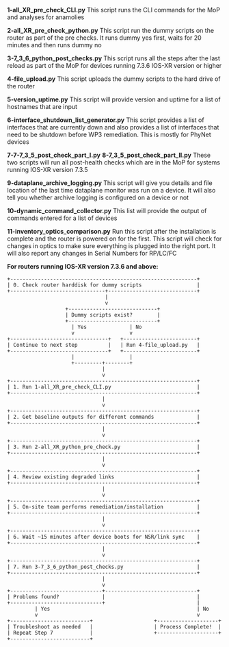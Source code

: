 **1-all_XR_pre_check_CLI.py**
This script runs the CLI commands for the MoP and analyses for anamolies
 
**2-all_XR_pre_check_python.py**
This script run the dummy scripts on the router as part of the pre checks. 
It runs dummy yes first, waits for 20 minutes and then runs dummy no
 
**3-7_3_6_python_post_checks.py**
This script runs all the steps after the last reload as part of the MoP for devices running 7.3.6 IOS-XR version or higher
 
**4-file_upload.py**
This script uploads the dummy scripts to the hard drive of the router
 
**5-version_uptime.py**
This script will provide version and uptime for a list of hostnames that are input
 
**6-interface_shutdown_list_generator.py**
This script provides a list of interfaces that are currently down and also provides a list of interfaces that need to be shutdown before WP3 remediation. 
This is mostly for PhyNet devices
 
**7-7-7_3_5_post_check_part_I.py**
**8-7_3_5_post_check_part_II.py**
These two scripts will run all post-health checks which are in the MoP for systems running IOS-XR version 7.3.5
 
**9-dataplane_archive_logging.py**
This script will give you details and file location of the last time dataplane monitor was run on a device. 
It will also tell you whether archive logging is configured on a device or not
 
**10-dynamic_command_collector.py**
This list will provide the output of commands entered for a list of devices
 
**11-inventory_optics_comparison.py**
Run this script after the installation is complete and the router is powered on for the first. 
This script will check for changes in optics to make sure everything is plugged into the right port. 
It will also report any changes in Serial Numbers for RP/LC/FC


**For routers running IOS-XR version 7.3.6 and above:**
```
+-------------------------------------------------------------+
| 0. Check router harddisk for dummy scripts                  |
+-------------------------------+-----------------------------+
                                |
                                v
                   +-----------------------------+
                   | Dummy scripts exist?        |
                   +-----------------------------+
                     | Yes              | No
                     v                  v
+--------------------------------+   +------------------------+
| Continue to next step          |   | Run 4-file_upload.py   |
+--------------------------------+   +------------------------+
                     |                  |
                     +---------+--------+
                               |
                               v
+-------------------------------------------------------------+
| 1. Run 1-all_XR_pre_check_CLI.py                            |
+-------------------------------------------------------------+
                               |
                               v
+-------------------------------------------------------------+
| 2. Get baseline outputs for different commands              |
+-------------------------------------------------------------+
                               |
                               v
+-------------------------------------------------------------+
| 3. Run 2-all_XR_python_pre_check.py                         |
+-------------------------------------------------------------+
                               |
                               v
+-------------------------------------------------------------+
| 4. Review existing degraded links                           |
+-------------------------------------------------------------+
                               |
                               v
+-------------------------------------------------------------+
| 5. On-site team performs remediation/installation           |
+-------------------------------------------------------------+
                               |
                               v
+-------------------------------------------------------------+
| 6. Wait ~15 minutes after device boots for NSR/link sync    |
+-------------------------------------------------------------+
                               |
                               v
+-------------------------------------------------------------+
| 7. Run 3-7_3_6_python_post_checks.py                        |
+-------------------------------------------------------------+
                               |
                               v
+------------------------------+------------------------------+
| Problems found?              |                              |
+------------------------------+                              |
         | Yes                                           	  | No
         v                                               	  v
+--------------------------+                    +--------------------+
| Troubleshoot as needed   |                    | Process Complete!  |
| Repeat Step 7            |                    +--------------------+
+--------------------------+
```
